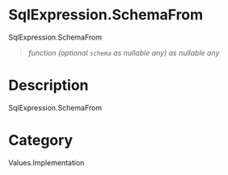 ﻿# SqlExpression.SchemaFrom
SqlExpression.SchemaFrom
> _function (optional <code>schema</code> as nullable any) as nullable any_
# Description 
SqlExpression.SchemaFrom
# Category 
Values.Implementation
